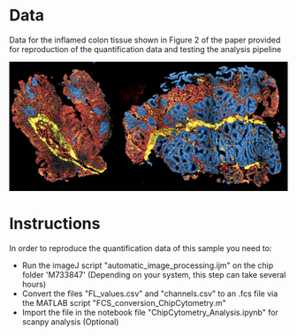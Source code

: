 # Data
Data for the inflamed colon tissue shown in Figure 2 of the paper provided for reproduction of the quantification data and testing the analysis pipeline

![Image of Biopsy](https://github.com/SebastianJarosch/ChipCytometry-Image-Processing/blob/master/img/Biopsy_1.png)

# Instructions
In order to reproduce the quantification data of this sample you need to:
* Run the imageJ script "automatic_image_processing.ijm" on the chip folder 'M733847' (Depending on your system, this step can take several hours)
* Convert the files "FL_values.csv" and "channels.csv" to an .fcs file via the MATLAB script "FCS_conversion_ChipCytometry.m"
* Import the file in the notebook file "ChipCytometry_Analysis.ipynb" for scanpy analysis (Optional) 
